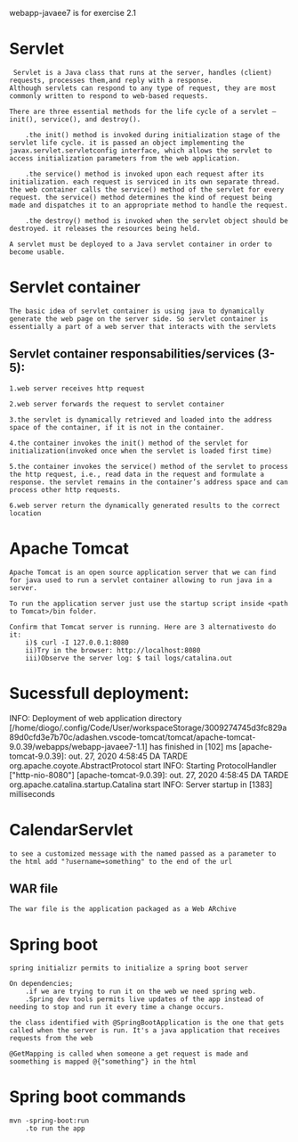 webapp-javaee7 is for exercise 2.1

# Servlet
     Servlet is a Java class that runs at the server, handles (client) requests, processes them,and reply with a response.
    Although servlets can respond to any type of request, they are most commonly written to respond to web-based requests.

    There are three essential methods for the life cycle of a servlet – init(), service(), and destroy(). 

        .the init() method is invoked during initialization stage of the servlet life cycle. it is passed an object implementing the javax.servlet.servletconfig interface, which allows the servlet to access initialization parameters from the web application.

        .the service() method is invoked upon each request after its initialization. each request is serviced in its own separate thread. the web container calls the service() method of the servlet for every request. the service() method determines the kind of request being made and dispatches it to an appropriate method to handle the request.

        .the destroy() method is invoked when the servlet object should be destroyed. it releases the resources being held. 

    A servlet must be deployed to a Java servlet container in order to become usable.

# Servlet container
    The basic idea of servlet container is using java to dynamically generate the web page on the server side. So servlet container is essentially a part of a web server that interacts with the servlets

## Servlet container responsabilities/services (3-5):

    1.web server receives http request
    
    2.web server forwards the request to servlet container
    
    3.the servlet is dynamically retrieved and loaded into the address space of the container, if it is not in the container.
    
    4.the container invokes the init() method of the servlet for initialization(invoked once when the servlet is loaded first time)
    
    5.the container invokes the service() method of the servlet to process the http request, i.e., read data in the request and formulate a response. the servlet remains in the container’s address space and can process other http requests.
    
    6.web server return the dynamically generated results to the correct location

# Apache Tomcat
    Apache Tomcat is an open source application server that we can find for java used to run a servlet container allowing to run java in a server.

    To run the application server just use the startup script inside <path to Tomcat>/bin folder.

    Confirm that Tomcat server is running. Here are 3 alternativesto do it:
        i)$ curl -I 127.0.0.1:8080 
        ii)Try in the browser: http://localhost:8080
        iii)Observe the server log: $ tail logs/catalina.out

# Sucessfull deployment:

INFO: Deployment of web application directory [/home/diogo/.config/Code/User/workspaceStorage/3009274745d3fc829a89d0cfd3e7b70c/adashen.vscode-tomcat/tomcat/apache-tomcat-9.0.39/webapps/webapp-javaee7-1.1] has finished in [102] ms
[apache-tomcat-9.0.39]: out. 27, 2020 4:58:45 DA TARDE org.apache.coyote.AbstractProtocol start
INFO: Starting ProtocolHandler ["http-nio-8080"]
[apache-tomcat-9.0.39]: out. 27, 2020 4:58:45 DA TARDE org.apache.catalina.startup.Catalina start
INFO: Server startup in [1383] milliseconds

# CalendarServlet
    to see a customized message with the named passed as a parameter to the html add "?username=something" to the end of the url

## WAR file

    The war file is the application packaged as a Web ARchive

# Spring boot
    spring initializr permits to initialize a spring boot server
    
    On dependencies;
        .if we are trying to run it on the web we need spring web.
        .Spring dev tools permits live updates of the app instead of needing to stop and run it every time a change occurs.
    
    the class identified with @SpringBootApplication is the one that gets called when the server is run. It's a java application that receives requests from the web

    @GetMapping is called when someone a get request is made and soomething is mapped @{"something"} in the html

# Spring boot commands
    mvn -spring-boot:run 
        .to run the app
    
